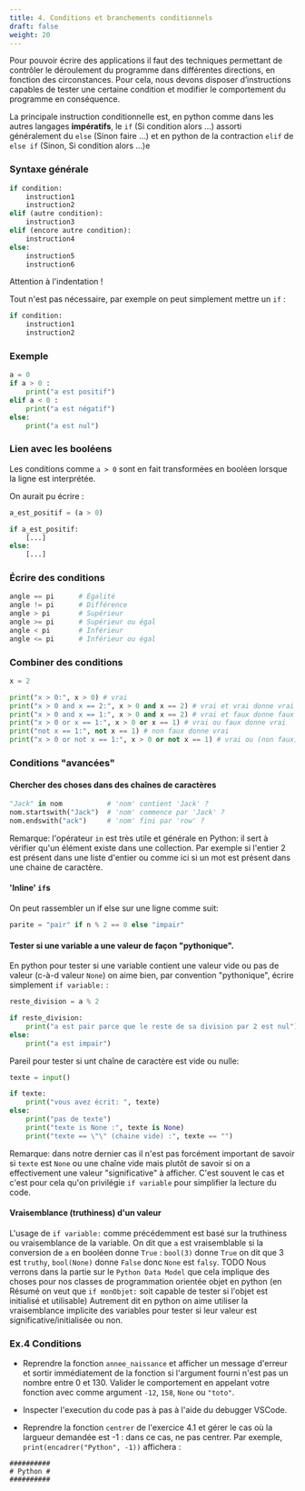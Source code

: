 ```yaml
---
title: 4. Conditions et branchements conditionnels
draft: false
weight: 20
---
```


Pour pouvoir écrire des applications il faut des techniques permettant de contrôler le déroulement du programme dans différentes directions, en fonction des circonstances. Pour cela, nous devons disposer d’instructions capables de tester une certaine condition et modifier le comportement du programme en conséquence.

La principale instruction conditionnelle est, en python comme dans les autres langages **impératifs**, le `if` (Si condition alors ...) assorti généralement du `else` (Sinon faire ...) et en python de la contraction `elif` de `else if` (Sinon, Si condition alors ...)e

### Syntaxe générale

```python
if condition:
    instruction1
    instruction2
elif (autre condition):
    instruction3
elif (encore autre condition):
    instruction4
else:
    instruction5
    instruction6
```

Attention à l'indentation !


Tout n'est pas nécessaire, par exemple on peut simplement mettre un `if` :

```python
if condition:
    instruction1
    instruction2
```


###  Exemple

```python
a = 0
if a > 0 :
    print("a est positif")
elif a < 0 :
    print("a est négatif")
else:
    print("a est nul")
```


### Lien avec les booléens

Les conditions comme `a > 0` sont en fait transformées en booléen lorsque la ligne est interprétée.

On aurait pu écrire :

```python
a_est_positif = (a > 0)

if a_est_positif:
    [...]
else:
    [...]
```

### Écrire des conditions

```python
angle == pi      # Égalité
angle != pi      # Différence
angle > pi       # Supérieur
angle >= pi      # Supérieur ou égal
angle < pi       # Inférieur
angle <= pi      # Inférieur ou égal
```

### Combiner des conditions

```python
x = 2

print("x > 0:", x > 0) # vrai 
print("x > 0 and x == 2:", x > 0 and x == 2) # vrai et vrai donne vrai
print("x > 0 and x == 1:", x > 0 and x == 2) # vrai et faux donne faux
print("x > 0 or x == 1:", x > 0 or x == 1) # vrai ou faux donne vrai
print("not x == 1:", not x == 1) # non faux donne vrai
print("x > 0 or not x == 1:", x > 0 or not x == 1) # vrai ou (non faux) donne vrai ou vrai donne vrai
```

###  Conditions "avancées"

#### Chercher des choses dans des chaînes de caractères

```python
"Jack" in nom           # 'nom' contient 'Jack' ?
nom.startswith("Jack")  # 'nom' commence par 'Jack' ?
nom.endswith("ack")     # 'nom' fini par 'row' ?
```

Remarque: l'opérateur `in` est très utile et générale en Python: il sert à vérifier qu'un élément existe dans une collection. Par exemple si l'entier 2 est présent dans une liste d'entier ou comme ici si un mot est présent dans une chaine de caractère.

#### 'Inline' `if`s

On peut rassembler un if else sur une ligne comme suit:

```python
parite = "pair" if n % 2 == 0 else "impair"
```


#### Tester si une variable a une valeur de façon "pythonique".

En python pour tester si une variable contient une valeur vide ou pas de valeur (c-à-d valeur `None`) on aime bien, par convention "pythonique", écrire simplement `if variable:` :

```python
reste_division = a % 2

if reste_division:
    print("a est pair parce que le reste de sa division par 2 est nul")
else:
    print("a est impair")
```

Pareil pour tester si unt chaîne de caractère est vide ou nulle:

```python
texte = input()

if texte:
    print("vous avez écrit: ", texte)
else:
    print("pas de texte")
    print("texte is None :", texte is None)
    print("texte == \"\" (chaine vide) :", texte == "")
```

Remarque: dans notre dernier cas il n'est pas forcément important de savoir si `texte` est `None` ou une chaîne vide mais plutôt de savoir si on a effectivement une valeur "significative" à afficher. C'est souvent le cas et c'est pour cela qu'on privilégie `if variable` pour simplifier la lecture du code.

#### Vraisemblance (truthiness) d'un valeur

L'usage de `if variable:` comme précédemment est basé sur la truthiness ou vraisemblance de la variable. On dit que `a` est vraisemblable si la conversion de `a` en booléen donne `True` : `bool(3)` donne `True` on dit que 3 est `truthy`, `bool(None)` donne `False` donc `None` est `falsy`.
TODO Nous verrons dans la partie sur le `Python Data Model` que cela implique des choses pour nos classes de programmation orientée objet en python (en Résumé on veut que `if monObjet:` soit capable de tester si l'objet est initialisé et utilisable) 
Autrement dit en python on aime utiliser la vraisemblance implicite des variables pour tester si leur valeur est significative/initialisée ou non.

<!-- TODO Nous verrons dans la partie sur le `Python Data Model` que cela implique des choses pour nos classes de programmation orientée objet en python (en Résumé on veut que `if monObjet:` soit capable de tester si l'objet est initialisé et utilisable)  -->

### Ex.4 Conditions

- Reprendre la fonction `annee_naissance` et afficher un message d'erreur et sortir immédiatement de la fonction si l'argument fourni n'est pas un nombre entre 0 et 130. Valider le comportement en appelant votre fonction avec comme argument `-12`, `158`, `None` ou `"toto"`.

- Inspecter l'execution du code pas à pas à l'aide du debugger VSCode.

- Reprendre la fonction `centrer` de l'exercice 4.1 et gérer le cas où la largueur demandée est -1 : dans ce cas, ne pas centrer. Par exemple,
`print(encadrer("Python", -1))` affichera :

```text
##########
# Python #
##########
```